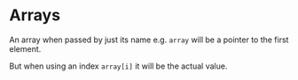 # Arrays

An array when passed by just its name e.g. `array` will be a pointer to the first element.

But when using an index `array[i]` it will be the actual value.

